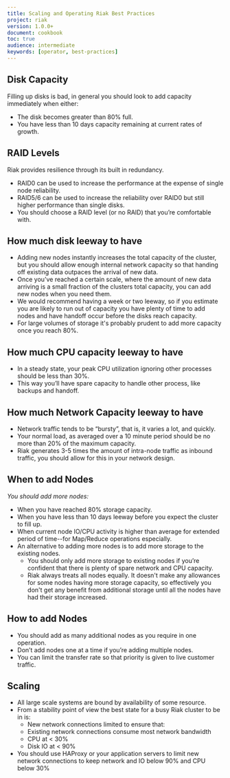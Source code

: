 ```yaml
---
title: Scaling and Operating Riak Best Practices
project: riak
version: 1.0.0+
document: cookbook
toc: true
audience: intermediate
keywords: [operator, best-practices]
---
```


## Disk Capacity

Filling up disks is bad, in general you should look to add capacity immediately when either:

 - The disk becomes greater than 80% full.
 - You have less than 10 days capacity remaining at current rates of growth.


## RAID Levels

Riak provides resilience through its built in redundancy.  

 - RAID0 can be used to increase the performance at the expense of single node reliability.
 - RAID5/6 can be used to increase the reliability over RAID0 but still higher performance than single disks.
 - You should choose a RAID level (or no RAID) that you’re comfortable with. 


## How much disk leeway to have

 - Adding new nodes instantly increases the total capacity of the cluster, but you should allow enough internal network capacity so that handing off existing data outpaces the arrival of new data.
 - Once you’ve reached a certain scale, where the amount of new data arriving is a small fraction of the clusters total capacity, you can add new nodes when you need them.
 - We would recommend having a week or two leeway, so if you estimate you are likely to run out of capacity you have plenty of time to add nodes and have handoff occur before the disks reach capacity.
 - For large volumes of storage it's probably prudent to add more capacity once you reach 80%.


## How much CPU capacity leeway to have

 - In a steady state, your peak CPU utilization ignoring other processes should be less than 30%.
 - This way you’ll have spare capacity to handle other process, like backups and handoff.


## How much Network Capacity leeway to have

 - Network traffic tends to be “bursty”, that is, it varies a lot, and quickly.
 - Your normal load, as averaged over a 10 minute period should be no more than 20% of the maximum capacity.
 - Riak generates 3-5 times the amount of intra-node traffic as inbound traffic, you should allow for this in your network design.


## When to add Nodes

*You should add more nodes:*

 - When you have reached 80% storage capacity.
 - When you have less than 10 days leeway before you expect the cluster to fill up. 
 - When current node IO/CPU activity is higher than average for extended period of time--for Map/Reduce operations especially.
 - An alternative to adding more nodes is to add more storage to the existing nodes.
   - You should only add more storage to existing nodes if you’re confident that there is plenty of spare network and CPU capacity.
   - Riak always treats all nodes equally. It doesn't make any allowances for some nodes having more storage capacity, so effectively you don't get any benefit from additional storage until all the nodes have had their storage increased.


## How to add Nodes

 - You should add as many additional nodes as you require in one operation. 
 - Don’t add nodes one at a time if you’re adding multiple nodes.
 - You can limit the transfer rate so that priority is given to live customer traffic.


## Scaling

 - All large scale systems are bound by availability of some resource.
 - From a stability point of view the best state for a busy Riak cluster to be in is:
   - New network connections limited to ensure that:
   - Existing network connections consume most network bandwidth
   - CPU at < 30%
   - Disk IO at < 90%
 - You should use HAProxy or your application servers to limit new network connections to keep network and IO below 90% and CPU below 30%
